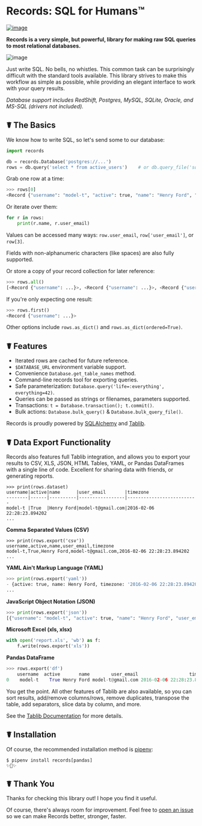 # Records: SQL for Humans™

[![image](https://img.shields.io/pypi/v/records.svg)](https://pypi.python.org/pypi/records)

**Records is a very simple, but powerful, library for making raw SQL
queries to most relational databases.**

![image](https://farm1.staticflickr.com/569/33085227621_7e8da49b90_k_d.jpg)

Just write SQL. No bells, no whistles. This common task can be
surprisingly difficult with the standard tools available. This library
strives to make this workflow as simple as possible, while providing an
elegant interface to work with your query results.

*Database support includes RedShift, Postgres, MySQL, SQLite, Oracle,
and MS-SQL (drivers not included).*

## ☤ The Basics

We know how to write SQL, so let's send some to our database:

``` python
import records

db = records.Database('postgres://...')
rows = db.query('select * from active_users')    # or db.query_file('sqls/active-users.sql')
```

Grab one row at a time:

``` python
>>> rows[0]
<Record {"username": "model-t", "active": true, "name": "Henry Ford", "user_email": "model-t@gmail.com", "timezone": "2016-02-06 22:28:23.894202"}>
```

Or iterate over them:

``` python
for r in rows:
    print(r.name, r.user_email)
```

Values can be accessed many ways: `row.user_email`, `row['user_email']`,
or `row[3]`.

Fields with non-alphanumeric characters (like spaces) are also fully
supported.

Or store a copy of your record collection for later reference:

``` python
>>> rows.all()
[<Record {"username": ...}>, <Record {"username": ...}>, <Record {"username": ...}>, ...]
```

If you're only expecting one result:

``` python
>>> rows.first()
<Record {"username": ...}>
```

Other options include `rows.as_dict()` and `rows.as_dict(ordered=True)`.

## ☤ Features

-   Iterated rows are cached for future reference.
-   `$DATABASE_URL` environment variable support.
-   Convenience `Database.get_table_names` method.
-   Command-line <span class="title-ref">records</span> tool for
    exporting queries.
-   Safe parameterization:
    `Database.query('life=:everything', everything=42)`.
-   Queries can be passed as strings or filenames, parameters supported.
-   Transactions: `t = Database.transaction(); t.commit()`.
-   Bulk actions: `Database.bulk_query()` &
    `Database.bulk_query_file()`.

Records is proudly powered by [SQLAlchemy](http://www.sqlalchemy.org)
and [Tablib](https://tablib.readthedocs.io/en/latest/).

## ☤ Data Export Functionality

Records also features full Tablib integration, and allows you to export
your results to CSV, XLS, JSON, HTML Tables, YAML, or Pandas DataFrames
with a single line of code. Excellent for sharing data with friends, or
generating reports.

``` pycon
>>> print(rows.dataset)
username|active|name      |user_email       |timezone
--------|------|----------|-----------------|--------------------------
model-t |True  |Henry Ford|model-t@gmail.com|2016-02-06 22:28:23.894202
...
```

**Comma Separated Values (CSV)**

``` pycon
>>> print(rows.export('csv'))
username,active,name,user_email,timezone
model-t,True,Henry Ford,model-t@gmail.com,2016-02-06 22:28:23.894202
...
```

**YAML Ain't Markup Language (YAML)**

``` python
>>> print(rows.export('yaml'))
- {active: true, name: Henry Ford, timezone: '2016-02-06 22:28:23.894202', user_email: model-t@gmail.com, username: model-t}
...
```

**JavaScript Object Notation (JSON)**

``` python
>>> print(rows.export('json'))
[{"username": "model-t", "active": true, "name": "Henry Ford", "user_email": "model-t@gmail.com", "timezone": "2016-02-06 22:28:23.894202"}, ...]
```

**Microsoft Excel (xls, xlsx)**

``` python
with open('report.xls', 'wb') as f:
    f.write(rows.export('xls'))
```

**Pandas DataFrame**

``` python
>>> rows.export('df')
    username  active       name        user_email                   timezone
0    model-t    True Henry Ford model-t@gmail.com 2016-02-06 22:28:23.894202
```

You get the point. All other features of Tablib are also available, so
you can sort results, add/remove columns/rows, remove duplicates,
transpose the table, add separators, slice data by column, and more.

See the [Tablib Documentation](https://tablib.readthedocs.io/) for more
details.

## ☤ Installation

Of course, the recommended installation method is
[pipenv](http://pipenv.org):

    $ pipenv install records[pandas]
    ✨🍰✨

## ☤ Thank You

Thanks for checking this library out! I hope you find it useful.

Of course, there's always room for improvement. Feel free to [open an
issue](https://github.com/kennethreitz/records/issues) so we can make
Records better, stronger, faster.
